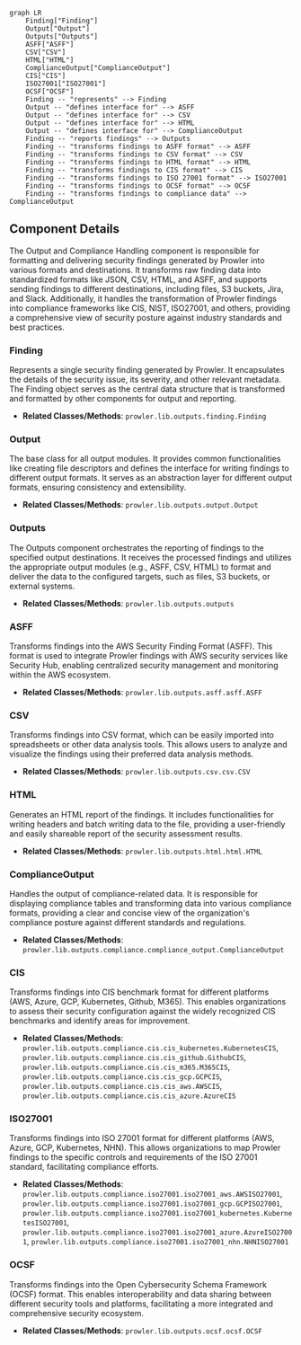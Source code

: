 ```mermaid
graph LR
    Finding["Finding"]
    Output["Output"]
    Outputs["Outputs"]
    ASFF["ASFF"]
    CSV["CSV"]
    HTML["HTML"]
    ComplianceOutput["ComplianceOutput"]
    CIS["CIS"]
    ISO27001["ISO27001"]
    OCSF["OCSF"]
    Finding -- "represents" --> Finding
    Output -- "defines interface for" --> ASFF
    Output -- "defines interface for" --> CSV
    Output -- "defines interface for" --> HTML
    Output -- "defines interface for" --> ComplianceOutput
    Finding -- "reports findings" --> Outputs
    Finding -- "transforms findings to ASFF format" --> ASFF
    Finding -- "transforms findings to CSV format" --> CSV
    Finding -- "transforms findings to HTML format" --> HTML
    Finding -- "transforms findings to CIS format" --> CIS
    Finding -- "transforms findings to ISO 27001 format" --> ISO27001
    Finding -- "transforms findings to OCSF format" --> OCSF
    Finding -- "transforms findings to compliance data" --> ComplianceOutput
```

## Component Details

The Output and Compliance Handling component is responsible for formatting and delivering security findings generated by Prowler into various formats and destinations. It transforms raw finding data into standardized formats like JSON, CSV, HTML, and ASFF, and supports sending findings to different destinations, including files, S3 buckets, Jira, and Slack. Additionally, it handles the transformation of Prowler findings into compliance frameworks like CIS, NIST, ISO27001, and others, providing a comprehensive view of security posture against industry standards and best practices.

### Finding
Represents a single security finding generated by Prowler. It encapsulates the details of the security issue, its severity, and other relevant metadata. The Finding object serves as the central data structure that is transformed and formatted by other components for output and reporting.
- **Related Classes/Methods**: `prowler.lib.outputs.finding.Finding`

### Output
The base class for all output modules. It provides common functionalities like creating file descriptors and defines the interface for writing findings to different output formats. It serves as an abstraction layer for different output formats, ensuring consistency and extensibility.
- **Related Classes/Methods**: `prowler.lib.outputs.output.Output`

### Outputs
The Outputs component orchestrates the reporting of findings to the specified output destinations. It receives the processed findings and utilizes the appropriate output modules (e.g., ASFF, CSV, HTML) to format and deliver the data to the configured targets, such as files, S3 buckets, or external systems.
- **Related Classes/Methods**: `prowler.lib.outputs.outputs`

### ASFF
Transforms findings into the AWS Security Finding Format (ASFF). This format is used to integrate Prowler findings with AWS security services like Security Hub, enabling centralized security management and monitoring within the AWS ecosystem.
- **Related Classes/Methods**: `prowler.lib.outputs.asff.asff.ASFF`

### CSV
Transforms findings into CSV format, which can be easily imported into spreadsheets or other data analysis tools. This allows users to analyze and visualize the findings using their preferred data analysis methods.
- **Related Classes/Methods**: `prowler.lib.outputs.csv.csv.CSV`

### HTML
Generates an HTML report of the findings. It includes functionalities for writing headers and batch writing data to the file, providing a user-friendly and easily shareable report of the security assessment results.
- **Related Classes/Methods**: `prowler.lib.outputs.html.html.HTML`

### ComplianceOutput
Handles the output of compliance-related data. It is responsible for displaying compliance tables and transforming data into various compliance formats, providing a clear and concise view of the organization's compliance posture against different standards and regulations.
- **Related Classes/Methods**: `prowler.lib.outputs.compliance.compliance_output.ComplianceOutput`

### CIS
Transforms findings into CIS benchmark format for different platforms (AWS, Azure, GCP, Kubernetes, Github, M365). This enables organizations to assess their security configuration against the widely recognized CIS benchmarks and identify areas for improvement.
- **Related Classes/Methods**: `prowler.lib.outputs.compliance.cis.cis_kubernetes.KubernetesCIS`, `prowler.lib.outputs.compliance.cis.cis_github.GithubCIS`, `prowler.lib.outputs.compliance.cis.cis_m365.M365CIS`, `prowler.lib.outputs.compliance.cis.cis_gcp.GCPCIS`, `prowler.lib.outputs.compliance.cis.cis_aws.AWSCIS`, `prowler.lib.outputs.compliance.cis.cis_azure.AzureCIS`

### ISO27001
Transforms findings into ISO 27001 format for different platforms (AWS, Azure, GCP, Kubernetes, NHN). This allows organizations to map Prowler findings to the specific controls and requirements of the ISO 27001 standard, facilitating compliance efforts.
- **Related Classes/Methods**: `prowler.lib.outputs.compliance.iso27001.iso27001_aws.AWSISO27001`, `prowler.lib.outputs.compliance.iso27001.iso27001_gcp.GCPISO27001`, `prowler.lib.outputs.compliance.iso27001.iso27001_kubernetes.KubernetesISO27001`, `prowler.lib.outputs.compliance.iso27001.iso27001_azure.AzureISO27001`, `prowler.lib.outputs.compliance.iso27001.iso27001_nhn.NHNISO27001`

### OCSF
Transforms findings into the Open Cybersecurity Schema Framework (OCSF) format. This enables interoperability and data sharing between different security tools and platforms, facilitating a more integrated and comprehensive security ecosystem.
- **Related Classes/Methods**: `prowler.lib.outputs.ocsf.ocsf.OCSF`
